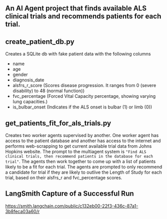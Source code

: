 ## An AI Agent project that finds available ALS clinical trials and recommends patients for each trial.

## create_patient_db.py 
Creates a SQLite db with fake patient data with the following columns

- name
- age
- gender
- diagnosis_date
- alsfrs_r_score  (Scores disease progression. It ranges from 0 (severe disability) to 48 (normal function))
- fvc_percentage (Forced Vital Capacity percentage, showing varying lung capacities.)
- is_bulbar_onset (Indicates if the ALS onset is bulbar (1) or limb (0))


## get_patients_fit_for_als_trials.py 
Creates two worker agents supervised by another. One worker agent has access to the patient database and another has access to the internet and performs web-scrapping to get current available trial data from Johns Hopkins website. The prompt to the multiagent system is `"Find ALS clinical trials, then recommend patients in the database for each trial"`. The agents then work together to come up with a list of patients likely to be a fit for each trial. The agents are prompted to only recommend a candidate for trial if they are likely to outlive the Length of Study for each trial, based on their alsfrs_r and fvc_percentage scores.


## LangSmith Capture of a Successful Run
https://smith.langchain.com/public/c132eb00-22f3-436c-87a1-3b8feca03a60/r
